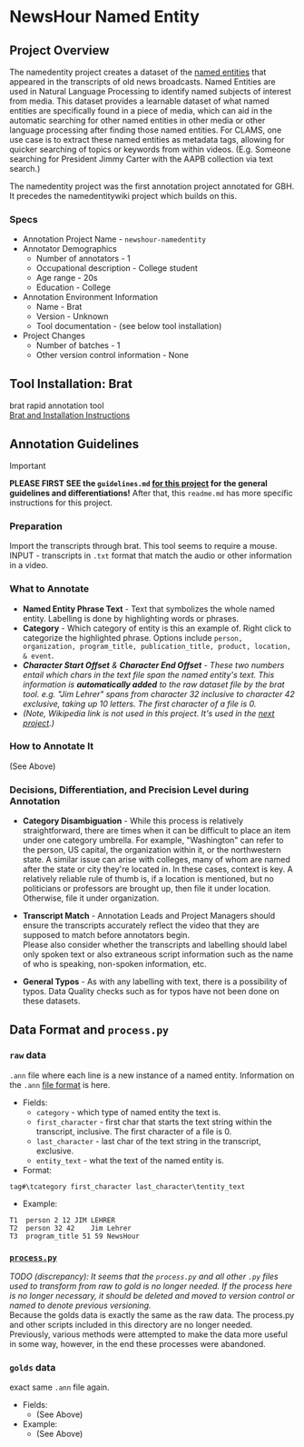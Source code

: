 # NewsHour Named Entity

## Project Overview
The namedentity project creates a dataset of the [named entities](https://www.techtarget.com/searchbusinessanalytics/definition/named-entity#:~:text=In%20data%20mining%2C%20a%20named,phone%20numbers%2C%20companies%20and%20addresses.) 
that appeared in the transcripts of old news broadcasts. Named Entities are used in Natural Language Processing to identify named subjects of interest from media. 
This dataset provides a learnable dataset of what named entities  are specifically found in a piece of media, which can aid in the automatic searching for other named entities in other media or other language processing after finding those named entities.
For CLAMS, one use case is to extract these named entities as metadata tags, allowing for quicker searching of topics or keywords from within videos. (E.g. Someone searching for President Jimmy Carter with the AAPB collection via text search.)  
  
The namedentity project was the first annotation project annotated for GBH. It precedes the namedentitywiki project which builds on this.  

### Specs
* Annotation Project Name - `newshour-namedentity`
* Annotator Demographics 
    * Number of annotators - 1
    * Occupational description - College student
    * Age range - 20s
    * Education - College
* Annotation Environment Information
    * Name - Brat
    * Version - Unknown
    * Tool documentation - (see below tool installation)
* Project Changes
    * Number of batches - 1
    * Other version control information - None
    
## Tool Installation: Brat
brat rapid annotation tool    
[Brat and Installation Instructions](https://brat.nlplab.org/index.html)    

## Annotation Guidelines
> [!Important]  
> **PLEASE FIRST SEE the `guidelines.md` [for this project](https://github.com/clamsproject/aapb-annotations/blob/main/newshour-namedentity/guidelines.md) for the general guidelines and differentiations!** 
> After that, this `readme.md` has more specific instructions for this project.   

### Preparation
Import the transcripts through brat. This tool seems to require a mouse.   
INPUT - transcripts in `.txt` format that match the audio or other information in a video.  
### What to Annotate
* **Named Entity Phrase Text** - Text that symbolizes the whole named entity. Labelling is done by highlighting words or phrases.  
* **Category** - Which category of entity is this an example of. Right click to categorize the highlighted phrase. 
Options include `person, organization, program_title, publication_title, product, location, & event`.  
* _**Character Start Offset** & **Character End Offset** - These two numbers entail which chars in the text file span the named entity's text. 
This information is **automatically added** to the raw dataset file by the brat tool. 
e.g. "Jim Lehrer" spans from character 32 inclusive to character 42 exclusive, taking up 10 letters. The first character of a file is 0._    
* _(Note, Wikipedia link is not used in this project. It's used in the [next project](https://github.com/clamsproject/aapb-annotations/tree/main/newshour-namedentity-wikipedialink).)_ 
### How to Annotate It
(See Above)
### Decisions, Differentiation, and Precision Level during Annotation
* **Category Disambiguation** - While this process is relatively straightforward, there are times when it can be difficult to place an item under one category umbrella. 
For example, "Washington" can refer to the person, US capital, the organization within it, or the northwestern state. 
A similar issue can arise with colleges, many of whom are named after the state or city they're located in. In these cases, context is key. 
A relatively reliable rule of thumb is, if a location is mentioned, but no politicians or professors are brought up, then file it under location. Otherwise, file it under organization.  

* **Transcript Match** - Annotation Leads and Project Managers should ensure the transcripts accurately reflect the video that they are supposed to match before annotators begin.  
Please also consider whether the transcripts and labelling should label only spoken text or also extraneous script information such as the name of who is speaking, non-spoken information, etc. 

* **General Typos** - As with any labelling with text, there is a possibility of typos. Data Quality checks such as for typos have not been done on these datasets.  

## Data Format and `process.py`
### `raw` data
`.ann` file where each line is a new instance of a named entity. Information on the `.ann` [file format](https://brat.nlplab.org/standoff.html) is here. 
* Fields:
    * `category` - which type of named entity the text is. 
    * `first_character` - first char that starts the text string within the transcript, inclusive. The first character of a file is 0.
    * `last_character` - last char of the text string in the transcript, exclusive. 
    * `entity_text` - what the text of the named entity is. 
* Format:
```
tag#\tcategory first_character last_character\tentity_text
```
* Example:
```
T1	person 2 12	JIM LEHRER
T2	person 32 42	Jim Lehrer
T3	program_title 51 59	NewsHour
```
### [`process.py`](process.py)
_TODO (discrepancy): It seems that the `process.py` and all other `.py` files used to transform from raw to gold is no longer needed. If the process here is no longer necessary, it should be deleted and moved to version control or named to denote previous versioning._  
Because the golds data is exactly the same as the raw data. The process.py and other scripts included in this directory are no longer needed.  
Previously, various methods were attempted to make the data more useful in some way, however, in the end these processes were abandoned. 

### `golds` data
exact same `.ann` file again.  
* Fields:  
    * (See Above)
* Example:  
    * (See Above)
